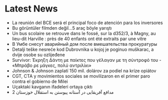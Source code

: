 # Latest News
-  La reunión del BCE será el principal foco de atención para los inversores
-  Bu görüntüler filmden değil...5 araç böyle yarıştı
-  Un bus scolaire se retrouve dans le fossé, sur la d352/3, à Magny, au lieu-dit Harville : près de 40 enfants ont été extraits par une vitre
-  В Умбе снесут аварийный дом после вмешательства прокуратуры
-  Detalji teške nesreće kod Dubrovnika u kojoj je poginuo muškarac, a dvije osobe su ozlijeđene
-  Survivor: Έκρηξη Δάντη με παίκτες που γέλαγαν με τη σύντροφό του - «Μπράβο ρε μάγκες, πολύ αντριλίκι»
-  Johnson & Johnson zaplatí 150 mil. dolárov za podiel na kríze opiátov
-  CGT, CTA y movimientos sociales se movilizaron en el primer paro contra el gobierno de Milei
-  Uçaktaki kavganın ifadeleri ortaya çıktı
-  2 مدافع آفریقایی در آستانه پیوستن به استقلال خوزستان
